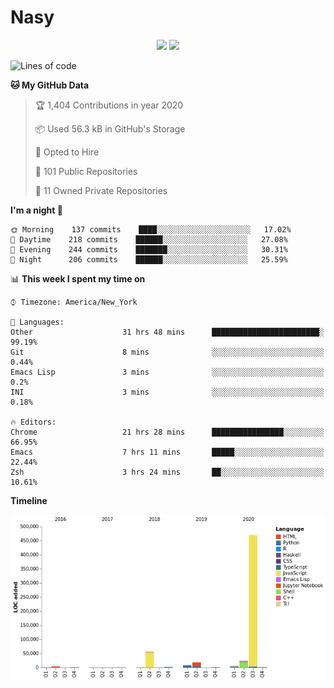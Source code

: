# Nasy

<p align="center">
<img height="200" src="https://github-readme-stats.vercel.app/api?username=nasyxx&count_private=true&show_icons=true&theme=dracula&include_all_commits=true"/>
<img height="200" src="https://github-readme-stats.vercel.app/api/top-langs/?username=nasyxx&theme=dracula&hide=html,jupyter+notebook&count_private=true&show_icons=true"
</p>

<!--START_SECTION:waka-->
![Lines of code](https://img.shields.io/badge/From%20Hello%20World%20I've%20written-15.8%20million%20Lines%20of%20code-blue)

**🐱 My GitHub Data** 

> 🏆 1,404 Contributions in year 2020
 > 
> 📦 Used 56.3 kB in GitHub's Storage 
 > 
> 💼 Opted to Hire
 > 
> 📜 101 Public Repositories 
 > 
> 🔑 11 Owned Private Repositories 

**I'm a night 🦉** 

```text
🌞 Morning    137 commits    ████░░░░░░░░░░░░░░░░░░░░░   17.02% 
🌆 Daytime    218 commits    ██████░░░░░░░░░░░░░░░░░░░   27.08% 
🌃 Evening    244 commits    ███████░░░░░░░░░░░░░░░░░░   30.31% 
🌙 Night      206 commits    ██████░░░░░░░░░░░░░░░░░░░   25.59%

```


📊 **This week I spent my time on** 

```text
⌚︎ Timezone: America/New_York

💬 Languages: 
Other                    31 hrs 48 mins      ████████████████████████░   99.19% 
Git                      8 mins              ░░░░░░░░░░░░░░░░░░░░░░░░░   0.44% 
Emacs Lisp               3 mins              ░░░░░░░░░░░░░░░░░░░░░░░░░   0.2% 
INI                      3 mins              ░░░░░░░░░░░░░░░░░░░░░░░░░   0.18%

🔥 Editors: 
Chrome                   21 hrs 28 mins      ████████████████░░░░░░░░░   66.95% 
Emacs                    7 hrs 11 mins       █████░░░░░░░░░░░░░░░░░░░░   22.44% 
Zsh                      3 hrs 24 mins       ██░░░░░░░░░░░░░░░░░░░░░░░   10.61%

```

**Timeline**

![Chart not found](https://github.com/nasyxx/nasyxx/blob/master/charts/bar_graph.png) 


<!--END_SECTION:waka-->

<!-- ![visitors](https://visitor-badge.laobi.icu/badge?page_id=nasyxx.nasyxx) -->
